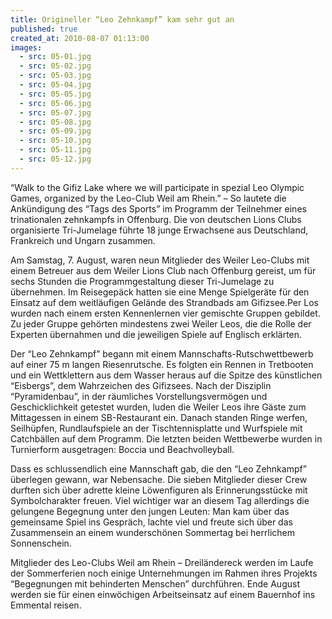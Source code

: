 ```yaml
---
title: Origineller “Leo Zehnkampf” kam sehr gut an
published: true
created_at: 2010-08-07 01:13:00
images:
  - src: 05-01.jpg
  - src: 05-02.jpg
  - src: 05-03.jpg
  - src: 05-04.jpg
  - src: 05-05.jpg
  - src: 05-06.jpg
  - src: 05-07.jpg
  - src: 05-08.jpg
  - src: 05-09.jpg
  - src: 05-10.jpg
  - src: 05-11.jpg
  - src: 05-12.jpg
---
```


“Walk to the Gifiz Lake where we will participate in spezial Leo Olympic Games, organized by the Leo-Club Weil am Rhein.” – So lautete die Ankündigung des “Tags des Sports” im Programm der Teilnehmer eines trinationalen zehnkampfs in Offenburg. Die von deutschen Lions Clubs organisierte Tri-Jumelage führte 18 junge Erwachsene aus Deutschland, Frankreich und Ungarn zusammen.

Am Samstag, 7. August, waren neun Mitglieder des Weiler Leo-Clubs mit einem Betreuer aus dem Weiler Lions Club nach Offenburg gereist, um für sechs Stunden die Programmgestaltung dieser Tri-Jumelage zu übernehmen. Im Reisegepäck hatten sie eine Menge Spielgeräte für den Einsatz auf dem weitläufigen Gelände des Strandbads am Gifizsee.Per Los wurden nach einem ersten Kennenlernen vier gemischte Gruppen gebildet. Zu jeder Gruppe gehörten mindestens zwei Weiler Leos, die die Rolle der Experten übernahmen und die jeweiligen Spiele auf Englisch erklärten.

Der “Leo Zehnkampf” begann mit einem Mannschafts-Rutschwettbewerb auf einer 75 m langen Riesenrutsche. Es folgten ein Rennen in Tretbooten und ein Wettklettern aus dem Wasser heraus auf die Spitze des künstlichen “Eisbergs”, dem Wahrzeichen des Gifizsees. Nach der Disziplin “Pyramidenbau”, in der räumliches Vorstellungsvermögen und Geschicklichkeit getestet wurden, luden die Weiler Leos ihre Gäste zum Mittagessen in einem SB-Restaurant ein. Danach standen Ringe werfen, Seilhüpfen, Rundlaufspiele an der Tischtennisplatte und Wurfspiele mit Catchbällen auf dem Programm. Die letzten beiden Wettbewerbe wurden in Turnierform ausgetragen: Boccia und Beachvolleyball.

Dass es schlussendlich eine Mannschaft gab, die den “Leo Zehnkampf” überlegen gewann, war Nebensache. Die sieben Mitglieder dieser Crew durften sich über adrette kleine Löwenfiguren als Erinnerungsstücke mit Symbolcharakter freuen. Viel wichtiger war an diesem Tag allerdings die gelungene Begegnung unter den jungen Leuten: Man kam über das gemeinsame Spiel ins Gespräch, lachte viel und freute sich über das Zusammensein an einem wunderschönen Sommertag bei herrlichem Sonnenschein.

Mitglieder des Leo-Clubs Weil am Rhein – Dreiländereck werden im Laufe der Sommerferien noch einige Unternehmungen im Rahmen ihres Projekts “Begegnungen mit behinderten Menschen” durchführen. Ende August werden sie für einen einwöchigen Arbeitseinsatz auf einem Bauernhof ins Emmental reisen.
